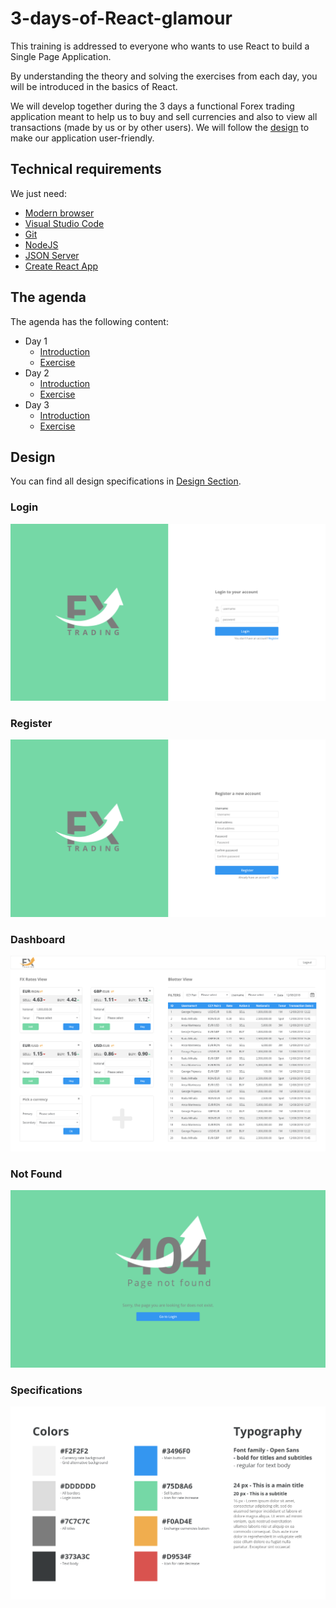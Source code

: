 # 3-days-of-React-glamour

This training is addressed to everyone who wants to use React to build a Single Page Application.

By understanding the theory and solving the exercises from each day, you will be introduced in the basics of React.

We will develop together during the 3 days a functional Forex trading application meant to help us to buy and sell currencies and also to view all transactions (made by us or by other users). We will follow the [design](#design) to make our application user-friendly.

## Technical requirements

We just need:

- [Modern browser](https://browsehappy.com/)
- [Visual Studio Code](https://code.visualstudio.com/Download)
- [Git](https://git-scm.com/download/win)
- [NodeJS](https://nodejs.org/en/)
- [JSON Server](https://github.com/typicode/json-server)
- [Create React App](https://github.com/facebook/create-react-app)

## The agenda

The agenda has the following content:

- Day 1
  - [Introduction](Day-1/Theory/README.md)
  - [Exercise](Day-1/Exercise/README.md)
- Day 2
  - [Introduction](Day-2/Theory/README.md)
  - [Exercise](Day-2/Exercise/README.md)
- Day 3
  - [Introduction](Day-3/Theory/README.md)
  - [Exercise](Day-3/Exercise/README.md)

## Design

You can find all design specifications in
[Design Section](Design/README.md).

### Login

![Login](Design/img/Login-VD.png "Login")

### Register

![Register](Design/img/Register-VD.png "Register")

### Dashboard

![Dashboard](Design/img/Dashboard-VD.png "Dashboard")

### Not Found

![Not Found](Design/img/404.png "Not Found")

### Specifications

![Specifications](Design/img/Assets-VD.png "Specifications")
